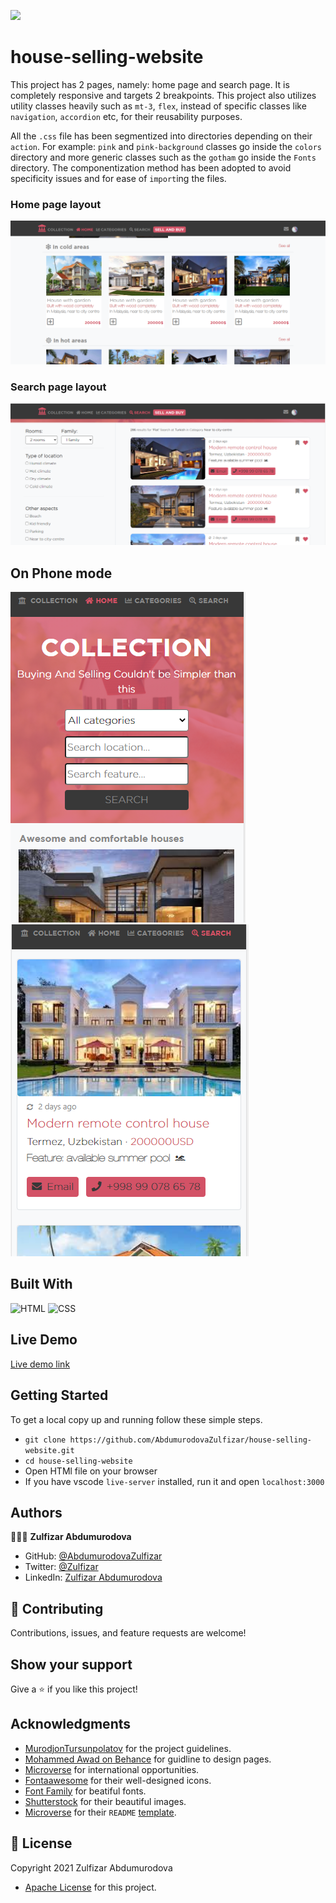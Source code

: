 ![](https://img.shields.io/badge/Microverse-blueviolet)

# house-selling-website

This project has 2 pages, namely: home page and search page. It is completely responsive and targets 2 breakpoints. This project also utilizes utility classes heavily such as `mt-3`, `flex`, instead of specific classes like `navigation`, `accordion` etc, for their reusability purposes.

All the `.css` file has been segmentized into directories depending on their `action`. For example: `pink` and `pink-background` classes go inside the `colors` directory and more generic classes such as the `gotham` go inside the `Fonts` directory. The componentization method has been adopted to avoid specificity issues and for ease of `import`ing the files.


### Home page layout

![home page card](./Images/readme-images/homepage.PNG)

### Search page layout

![search layout](./Images/readme-images/searchpage.PNG)

## On Phone mode

![home layout](./Images/readme-images/home-phone.PNG)
![search layout](./Images/readme-images/search-phone.PNG)

## Built With

![HTML](https://img.shields.io/badge/html5%20-%23E34F26.svg?&style=for-the-badge&logo=html5&logoColor=white)
![CSS](https://img.shields.io/badge/css3%20-%231572B6.svg?&style=for-the-badge&logo=css3&logoColor=white)

## Live Demo

[Live demo link]( https://abdumurodovazulfizar.github.io/house-selling-website/)

## Getting Started

To get a local copy up and running follow these simple steps.

- `git clone https://github.com/AbdumurodovaZulfizar/house-selling-website.git`
- `cd house-selling-website`
- Open HTMl file on your browser
- If you have vscode `live-server` installed, run it and open `localhost:3000`

## Authors

👩🏻‍💼 **Zulfizar Abdumurodova**

- GitHub: [@AbdumurodovaZulfizar](https://github.com/AbdumurodovaZulfizar)
- Twitter: [@Zulfizar](https://twitter.com/Zulfiza70357085)
- LinkedIn: [Zulfizar Abdumurodova](https://www.linkedin.com/in/zulfizar-abdumurodova-a61527206/)

## 🤝 Contributing

Contributions, issues, and feature requests are welcome!

## Show your support

Give a ⭐️ if you like this project!

## Acknowledgments

- [MurodjonTursunpolatov](https://github.com/Murodjon000) for the project guidelines.
- [Mohammed Awad on Behance](https://www.behance.net/M_Awad) for guidline to design pages.
- [Microverse](https://www.microverse.org/) for international opportunities.
- [Fontaawesome](https://fontawesome.com/) for their well-designed icons.
- [Font Family](https://freefontsfamily.com/) for beatiful fonts.
- [Shutterstock](https://www.shutterstock.com/search/residential) for their beautiful images.
- [Microverse](https://www.microverse.org/) for their `README` [template](https://github.com/microverseinc/readme-template).

## 📝 License

Copyright 2021 Zulfizar Abdumurodova
- [Apache License](https://github.com/AbdumurodovaZulfizar/house-selling-website/blob/main/LICENSE.md) for this project.
